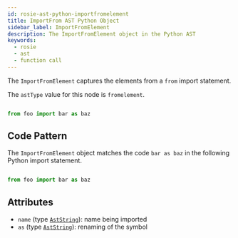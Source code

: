 ```yaml
---
id: rosie-ast-python-importfromelement
title: ImportFrom AST Python Object
sidebar_label: ImportFromElement
description: The ImportFromElement object in the Python AST
keywords:
  - rosie
  - ast
  - function call
---
```


The `ImportFromElement` captures the elements from a `from` import statement.

The `astType` value for this node is `fromelement`.

```python

from foo import bar as baz
```

## Code Pattern

The `ImportFromElement` object matches the code `bar as baz` in the following Python import statement.

```python

from foo import bar as baz
```

## Attributes

- `name` (type [`AstString`](/docs/rosie/ast/common/rosie-ast-common-aststring)): name being imported
- `as` (type [`AstString`](/docs/rosie/ast/common/rosie-ast-common-aststring)): renaming of the symbol
